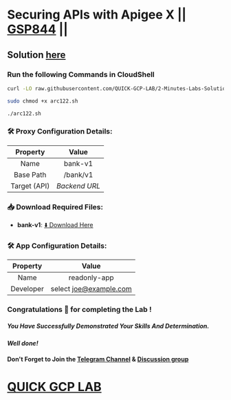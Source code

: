 # Securing APIs with Apigee X || [GSP844](https://www.cloudskillsboost.google/focuses/29996?parent=catalog) ||

## Solution [here]()

### Run the following Commands in CloudShell

```bash
curl -LO raw.githubusercontent.com/QUICK-GCP-LAB/2-Minutes-Labs-Solutions/main/Analyze%20Images%20with%20the%20Cloud%20Vision%20API%20Challenge%20Lab/arc122.sh

sudo chmod +x arc122.sh

./arc122.sh
```

### 🛠️ **Proxy Configuration Details:**  

| **Property**   | **Value**     |  
| :------------: | :------------: |  
| Name           | bank-v1      |  
| Base Path      | /bank/v1     |  
| Target (API)   | *Backend URL*    |

### 📥 **Download Required Files:**  

- **bank-v1**: [⬇️ Download Here](https://drive.google.com/uc?export=download&id=1UB2_S6qXXRIXLcrbtRPq1tJnEtcMlSqD)

### 🛠️ **App Configuration Details:**  

| **Property**   | **Value**           |  
| :------------: | :-----------------: |  
| Name           | readonly-app        |  
| Developer      | select joe@example.com|

### Congratulations 🎉 for completing the Lab !

##### *You Have Successfully Demonstrated Your Skills And Determination.*

#### *Well done!*

#### Don't Forget to Join the [Telegram Channel](https://t.me/quickgcplab) & [Discussion group](https://t.me/quickgcplabchats)

# [QUICK GCP LAB](https://www.youtube.com/@quickgcplab)